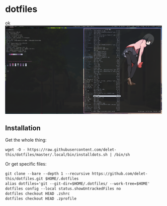# dotfiles
ok
![alt text](.dotfiles/screenshot.png)

## Installation

Get the whole thing:

```
wget -O - https://raw.githubusercontent.com/delet-this/dotfiles/master/.local/bin/installdots.sh | /bin/sh
```
Or get specific files:

```
git clone --bare --depth 1 --recursive https://github.com/delet-this/dotfiles.git $HOME/.dotfiles
alias dotfiles='git --git-dir=$HOME/.dotfiles/ --work-tree=$HOME'
dotfiles config --local status.showUntrackedFiles no
dotfiles checkout HEAD .zshrc
dotfiles checkout HEAD .zprofile
```
